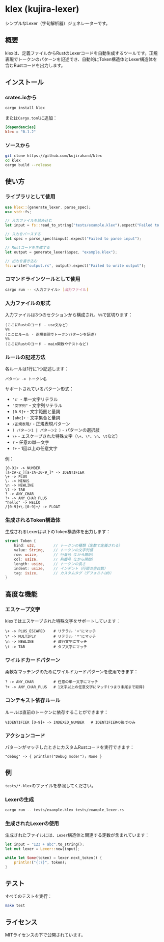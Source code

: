 # klex (kujira-lexer)

シンプルなLexer（字句解析器）ジェネレーターです。

## 概要

klexは、定義ファイルからRustのLexerコードを自動生成するツールです。正規表現でトークンのパターンを記述でき、自動的にToken構造体とLexer構造体を含むRustコードを出力します。

## インストール

### crates.ioから

```bash
cargo install klex
```

または`Cargo.toml`に追加：

```toml
[dependencies]
klex = "0.1.2"
```

### ソースから

```bash
git clone https://github.com/kujirahand/klex
cd klex
cargo build --release
```

## 使い方

### ライブラリとして使用

```rust
use klex::{generate_lexer, parse_spec};
use std::fs;

// 入力ファイルを読み込む
let input = fs::read_to_string("tests/example.klex").expect("Failed to read input file");

// 入力をパースする
let spec = parse_spec(&input).expect("Failed to parse input");

// Rustコードを生成する
let output = generate_lexer(&spec, "example.klex");

// 出力を書き込む
fs::write("output.rs", output).expect("Failed to write output");
```

### コマンドラインツールとして使用

```bash
cargo run -- <入力ファイル> [出力ファイル]
```

### 入力ファイルの形式

入力ファイルは3つのセクションから構成され、`%%`で区切ります：

```
(ここにRustのコード - use文など)
%%
(ここにルール - 正規表現でトークンパターンを記述)
%%
(ここにRustのコード - main関数やテストなど)
```

### ルールの記述方法

各ルールは1行に1つ記述します：

```
パターン -> トークン名
```

サポートされているパターン形式：

- `'c'` - 単一文字リテラル
- `"文字列"` - 文字列リテラル
- `[0-9]+` - 文字範囲と量詞
- `[abc]+` - 文字集合と量詞
- `/正規表現/` - 正規表現パターン
- `( パターン1 | パターン2 )` - パターンの選択肢
- `\+` - エスケープされた特殊文字（`\+`、`\*`、`\n`、`\t`など）
- `?` - 任意の単一文字
- `?+` - 1回以上の任意文字

例：

```text
[0-9]+ -> NUMBER
[a-zA-Z_][a-zA-Z0-9_]* -> IDENTIFIER
\+ -> PLUS
\- -> MINUS
\n -> NEWLINE
\t -> TAB
? -> ANY_CHAR
?+ -> ANY_CHAR_PLUS
"hello" -> HELLO
/[0-9]+\.[0-9]+/ -> FLOAT
```

### 生成されるToken構造体

生成されるLexerは以下のToken構造体を出力します：

```rust
struct Token {
    kind: u32,        // トークンの種類（定数で定義される）
    value: String,    // トークンの文字列値
    row: usize,       // 行番号（1から開始）
    col: usize,       // 列番号（1から開始）
    length: usize,    // トークンの長さ
    indent: usize,    // インデント（行頭の空白数）
    tag: isize,       // カスタムタグ（デフォルトは0）
}
```

## 高度な機能

### エスケープ文字

klexではエスケープされた特殊文字をサポートしています：

```text
\+ -> PLUS_ESCAPED    # リテラル '+'にマッチ
\* -> MULTIPLY        # リテラル '*'にマッチ
\n -> NEWLINE         # 改行文字にマッチ
\t -> TAB             # タブ文字にマッチ
```

### ワイルドカードパターン

柔軟なマッチングのためにワイルドカードパターンを使用できます：

```text
? -> ANY_CHAR         # 任意の単一文字にマッチ
?+ -> ANY_CHAR_PLUS   # 1文字以上の任意文字にマッチ(つまり末尾まで取得)
```

### コンテキスト依存ルール

ルールは直前のトークンに依存することができます：

```text
%IDENTIFIER [0-9]+ -> INDEXED_NUMBER   # IDENTIFIERの後でのみ
```

### アクションコード

パターンがマッチしたときにカスタムRustコードを実行できます：

```text
"debug" -> { println!("Debug mode!"); None }
```

## 例

`tests/*.klex`のファイルを参照してください。

### Lexerの生成

```bash
cargo run -- tests/example.klex tests/example_lexer.rs
```

### 生成されたLexerの使用

生成されたファイルには、`Lexer`構造体と関連する定数が含まれています：

```rust
let input = "123 + abc".to_string();
let mut lexer = Lexer::new(input);

while let Some(token) = lexer.next_token() {
    println!("{:?}", token);
}
```

## テスト

すべてのテストを実行：

```bash
make test
```

## ライセンス

MITライセンスの下で公開されています。
